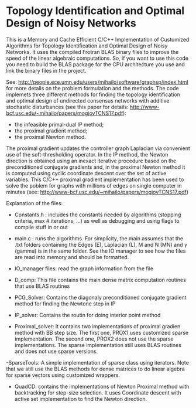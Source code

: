 # Topology Identification and Optimal Design of Noisy Networks
This is a Memory and Cache Efficient C/C++ Implementation of Customized Algorithms for Topology Identification and Optimal Design of Noisy Networks. It uses the compiled Frotran BLAS binary files to improve the speed of the linear algebraic computations. So, if you want to use this code you need to build the BLAS package for the CPU architecture you use and link the binary files in the project.

See: http://people.ece.umn.edu/users/mihailo/software/graphsp/index.html for more details on the problem formulation and the methods. The code implemets three different methods for finding the topology identification and optimal design of undirected consensus networks with additive stochastic disturbances (see this paper for details: http://www-bcf.usc.edu/~mihailo/papers/mogjovTCNS17.pdf):

- the infeasible primal-dual IP method;
- the proximal gradient method;
- the proximal Newton method.

The proximal gradient updates the controller graph Laplacian via convenient use of the soft-thresholding operator. In the IP method, the Newton direction is obtained using an inexact iterative procedure based on the preconditioned conjugate gradients and, in the proximal Newton method it is computed using cyclic coordinate descent over the set of active variables. 
This C/C++ proximal gradient implementation has been used to solve the poblem for graphs with millions of edges on single computer in minutes (see: http://www-bcf.usc.edu/~mihailo/papers/mogjovTCNS17.pdf)

Explanation of the files:
- Constants.h : includes the constants needed by algorithms (stopping criteria, max # iterations, ...) as well as debugging and using flags to compile stuff in or out

- main.c : runs the algorithms. For simplicity, the main assumes that the .txt folders containing the Edges (E), Laplacian (L), M and N (MN) and $\gamma$ (gamma) is in the same folder. See the IO manager to see how the files are read into memory and should be formatted. 

- IO_manager files: read the graph information from the file

- D_comp: This file contains the main dense matrix computation routines that use BLAS routines

- PCG_Solver: Contains the diagonaly preconditioned conjugate gradient method for finding the Newtone step in IP

- IP_solver: Contains the routin for doing interior point method

- Proximal_solver: it contains two implementations of proximal gradien method with BB step size. The first one, PROX1 uses customized sparse implementation. The second one, PROX2 does not use the sparse implementations. The sparse implementation still uses BLAS routines and does not use sparse versions.

-SparseTools: A simple implementation of sparse class using iterators. Note that we still use the BLAS methods for dense matrices to do linear algebra for sparse vectors using customized wrappers.

- QuadCD: contains the implementations of Newton Proximal method with backtracking for step-size selection. It uses Coordinate descent with active set implementation to find the Newton direction.



